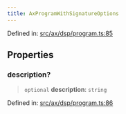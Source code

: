 ```yaml
---
title: AxProgramWithSignatureOptions
---
```


Defined in: [src/ax/dsp/program.ts:85](#apidocs/httpsgithubcomax-llmaxblob3b79ada8d723949fcd8a76c2b6f48cf69d8394f8srcaxdspprogramtsl85)

## Properties

<a id="description"></a>

### description?

> `optional` **description**: `string`

Defined in: [src/ax/dsp/program.ts:86](#apidocs/httpsgithubcomax-llmaxblob3b79ada8d723949fcd8a76c2b6f48cf69d8394f8srcaxdspprogramtsl86)
